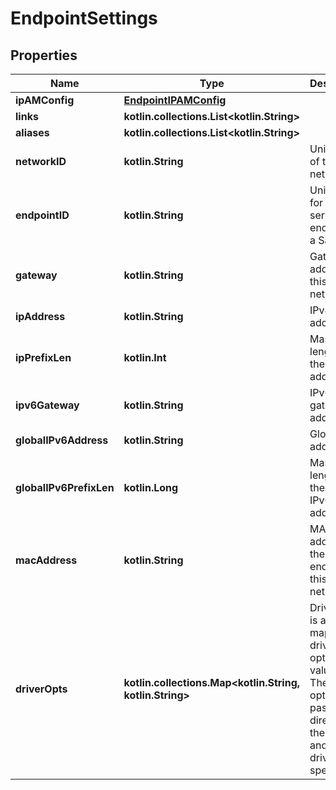 
# EndpointSettings

## Properties
Name | Type | Description | Notes
------------ | ------------- | ------------- | -------------
**ipAMConfig** | [**EndpointIPAMConfig**](EndpointIPAMConfig.md) |  |  [optional]
**links** | **kotlin.collections.List&lt;kotlin.String&gt;** |  |  [optional]
**aliases** | **kotlin.collections.List&lt;kotlin.String&gt;** |  |  [optional]
**networkID** | **kotlin.String** | Unique ID of the network.  |  [optional]
**endpointID** | **kotlin.String** | Unique ID for the service endpoint in a Sandbox.  |  [optional]
**gateway** | **kotlin.String** | Gateway address for this network.  |  [optional]
**ipAddress** | **kotlin.String** | IPv4 address.  |  [optional]
**ipPrefixLen** | **kotlin.Int** | Mask length of the IPv4 address.  |  [optional]
**ipv6Gateway** | **kotlin.String** | IPv6 gateway address.  |  [optional]
**globalIPv6Address** | **kotlin.String** | Global IPv6 address.  |  [optional]
**globalIPv6PrefixLen** | **kotlin.Long** | Mask length of the global IPv6 address.  |  [optional]
**macAddress** | **kotlin.String** | MAC address for the endpoint on this network.  |  [optional]
**driverOpts** | **kotlin.collections.Map&lt;kotlin.String, kotlin.String&gt;** | DriverOpts is a mapping of driver options and values. These options are passed directly to the driver and are driver specific.  |  [optional]




